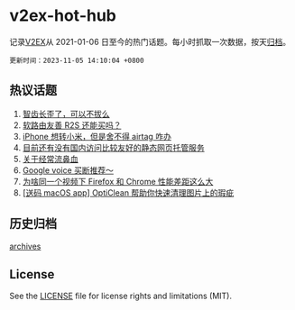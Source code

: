 # v2ex-hot-hub

 记录[V2EX](https://www.v2ex.com/)从 2021-01-06 日至今的热门话题。每小时抓取一次数据，按天[归档](archives)。

`更新时间：2023-11-05 14:10:04 +0800`

## 热议话题

1. [智齿长歪了，可以不拔么](https://www.v2ex.com/t/988605)
1. [软路由友善 R2S 还能买吗？](https://www.v2ex.com/t/988591)
1. [iPhone 想转小米，但是舍不得 airtag 咋办](https://www.v2ex.com/t/988574)
1. [目前还有没有国内访问比较友好的静态网页托管服务](https://www.v2ex.com/t/988715)
1. [关于经常流鼻血](https://www.v2ex.com/t/988601)
1. [Google voice 买断推荐～](https://www.v2ex.com/t/988634)
1. [为啥同一个视频下 Firefox 和 Chrome 性能差距这么大](https://www.v2ex.com/t/988709)
1. [[送码 macOS app] OptiClean 帮助你快速清理图片上的瑕疵](https://www.v2ex.com/t/988676)

## 历史归档

[archives](archives)

## License

See the [LICENSE](LICENSE) file for license rights and limitations (MIT).
